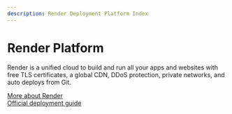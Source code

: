 ```yaml
---
description: Render Deployment Platform Index
---
```


# Render Platform
Render is a unified cloud to build and run all your apps and websites with free TLS certificates, a global CDN, DDoS protection, private networks, and auto deploys from Git.

[More about Render](https://render.com/)
</br>
[Official deployment guide](https://render.com/docs)